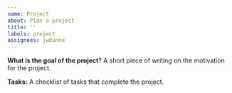 ```yaml
---
name: Project
about: Plan a project
title: ''
labels: project
assignees: jwdunne
---
```


**What is the goal of the project**?
A short piece of writing on the motivation for the project.

**Tasks:**
A checklist of tasks that complete the project.
